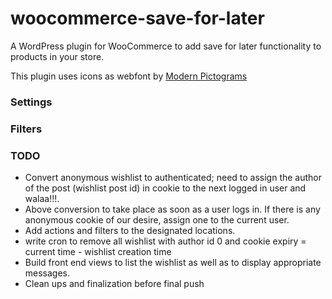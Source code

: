 woocommerce-save-for-later
==========================

A WordPress plugin for WooCommerce to add save for later functionality to products in your store.

This plugin uses icons as webfont by [Modern Pictograms](http://www.fontsquirrel.com/fonts/modern-pictograms)

### Settings

### Filters

### TODO

* Convert anonymous wishlist to authenticated; need to assign the author of the post (wishlist post id) in cookie to the next logged in user and walaa!!!.
* Above conversion to take place as soon as a user logs in. If there is any anonymous cookie of our desire, assign one to the current user.
* Add actions and filters to the designated locations.
* write cron to remove all wishlist with author id 0 and cookie expiry = current time - wishlist creation time
* Build front end views to list the wishlist as well as to display appropriate messages.
* Clean ups and finalization before final push